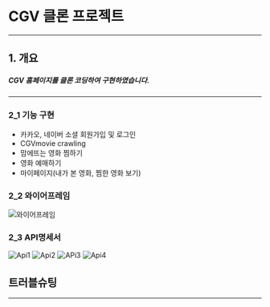 # CGV 클론 프로젝트
***
## 1. 개요
##### CGV 홈페이지를 클론 코딩하여 구현하였습니다.
***
### 2_1 기능 구현
- 카카오, 네이버 소셜 회원가입 및 로그인
- CGVmovie crawling
- 맘에뜨는 영화 찜하기
- 영화 예매하기
- 마이페이지(내가 본 영화, 찜한 영화 보기)

### 2_2 와이어프레임
![와이어프레임](https://user-images.githubusercontent.com/110075438/190330020-671b8c7d-adba-47f3-aa15-33f994a3be28.png)

### 2_3 API명세서
![Api1](https://user-images.githubusercontent.com/110075438/190330984-bee998a6-4eb8-4b59-aae6-1b56fa56b203.PNG)
![Api2](https://user-images.githubusercontent.com/110075438/190331009-a6ae72cf-880b-40dc-a9d4-d0c8398bc25b.PNG)
![APi3](https://user-images.githubusercontent.com/110075438/190331020-cd4481a5-428d-43ff-9976-b54b861e5e79.PNG)
![Api4](https://user-images.githubusercontent.com/110075438/190331030-1ad44200-2d2e-4487-af6f-8abc70867376.PNG)

## 트러블슈팅
***
